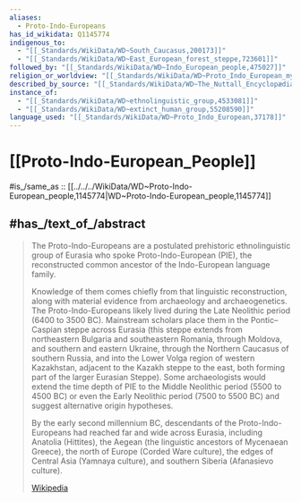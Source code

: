 ```yaml
---
aliases:
  - Proto-Indo-Europeans
has_id_wikidata: Q1145774
indigenous_to:
  - "[[_Standards/WikiData/WD~South_Caucasus,200173]]"
  - "[[_Standards/WikiData/WD~East_European_forest_steppe,723601]]"
followed_by: "[[_Standards/WikiData/WD~Indo_European_people,475027]]"
religion_or_worldview: "[[_Standards/WikiData/WD~Proto_Indo_European_mythology,1401124]]"
described_by_source: "[[_Standards/WikiData/WD~The_Nuttall_Encyclopædia,3181656]]"
instance_of:
  - "[[_Standards/WikiData/WD~ethnolinguistic_group,4533081]]"
  - "[[_Standards/WikiData/WD~extinct_human_group,55208590]]"
language_used: "[[_Standards/WikiData/WD~Proto_Indo_European,37178]]"
---
```


# [[Proto-Indo-European_People]] 

#is_/same_as :: [[../../../WikiData/WD~Proto-Indo-European_people,1145774|WD~Proto-Indo-European_people,1145774]]  

## #has_/text_of_/abstract 

> The Proto-Indo-Europeans are a postulated prehistoric ethnolinguistic group of Eurasia 
> who spoke Proto-Indo-European (PIE), 
> the reconstructed common ancestor of the Indo-European language family.
>
> Knowledge of them comes chiefly from that linguistic reconstruction, along with material evidence from archaeology and archaeogenetics. The Proto-Indo-Europeans likely lived during the Late Neolithic period (6400 to 3500 BC). Mainstream scholars place them in the Pontic–Caspian steppe across Eurasia (this steppe extends from northeastern Bulgaria and southeastern Romania, through Moldova, and southern and eastern Ukraine, through the Northern Caucasus of southern Russia, and into the Lower Volga region of western Kazakhstan, adjacent to the Kazakh steppe to the east, both forming part of the larger Eurasian Steppe). Some archaeologists would extend the time depth of PIE to the Middle Neolithic period (5500 to 4500 BC) or even the Early Neolithic period (7500 to 5500 BC) and suggest alternative origin hypotheses.
>
> By the early second millennium BC, descendants of the Proto-Indo-Europeans had reached far and wide across Eurasia, including Anatolia (Hittites), the Aegean (the linguistic ancestors of Mycenaean Greece), the north of Europe (Corded Ware culture), the edges of Central Asia (Yamnaya culture), and southern Siberia (Afanasievo culture).
>
> [Wikipedia](https://en.wikipedia.org/wiki/Proto-Indo-Europeans) 

